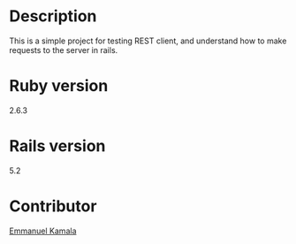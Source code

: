 # Description

This is a simple project for testing REST client, and understand how to make requests to the server in rails.


# Ruby version
2.6.3

# Rails version
5.2

# Contributor
<a href="https://github.com/emmanuelkamala">Emmanuel Kamala</a>

